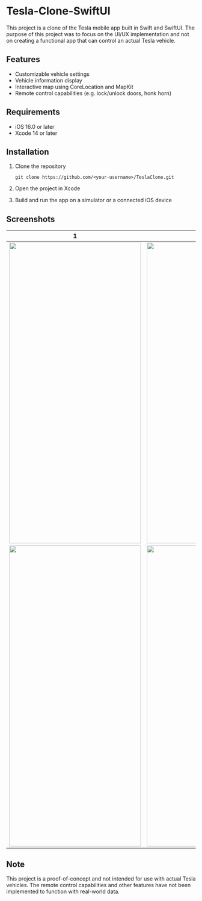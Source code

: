 # Tesla-Clone-SwiftUI

This project is a clone of the Tesla mobile app built in Swift and SwiftUI. The purpose of this project was to focus on the UI/UX implementation and not on creating a functional app that can control an actual Tesla vehicle.

## Features
- Customizable vehicle settings
- Vehicle information display
- Interactive map using CoreLocation and MapKit
- Remote control capabilities (e.g. lock/unlock doors, honk horn)

## Requirements
- iOS 16.0 or later
- Xcode 14 or later

## Installation
1. Clone the repository

      ```git clone https://github.com/<your-username>/TeslaClone.git```

2. Open the project in Xcode
2. Build and run the app on a simulator or a connected iOS device

## Screenshots
1 | 2
--- | ---
<img src="https://user-images.githubusercontent.com/16765940/213946033-9893d93a-0263-4386-85a2-6829d7364b05.png" width="350" height="800"> | <img src="https://user-images.githubusercontent.com/16765940/213946036-233cb31f-18ce-46a8-97dd-a7a2976c0041.png" width="350" height="800">
<img src="https://user-images.githubusercontent.com/16765940/213946037-98f5a3a5-1440-43b3-ae59-bf4e2b28256e.png" width="350" height="800"> | <img src="https://user-images.githubusercontent.com/16765940/213946038-9a48f344-cbf3-4c3a-989f-d24862422813.png" width="350" height="800">  

## Note
This project is a proof-of-concept and not intended for use with actual Tesla vehicles. The remote control capabilities and other features have not been implemented to function with real-world data.

